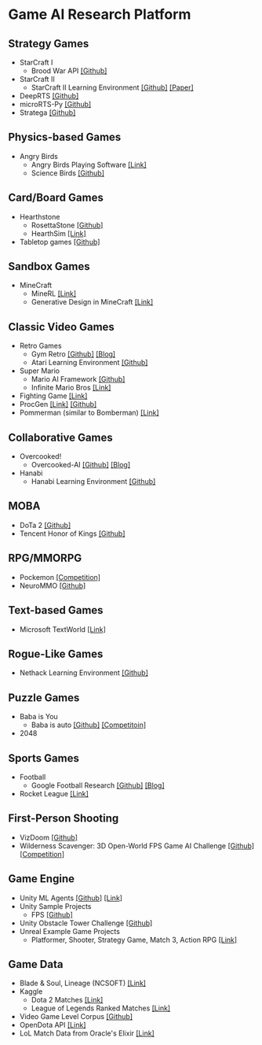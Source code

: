 # Game AI Research Platform 

## Strategy Games 
- StarCraft I 
  - Brood War API [[Github]](https://github.com/bwapi/bwapi) 
- StarCraft II 
  - StarCraft II Learning Environment [[Github]](https://github.com/deepmind/pysc2) [[Paper]](https://arxiv.org/pdf/1708.04782.pdf) 
- DeepRTS [[Github]](https://github.com/cair/deep-rts) 
- microRTS-Py [[Github]](https://github.com/Farama-Foundation/MicroRTS-Py) 
- Stratega [[Github]](https://github.com/GAIGResearch/Stratega) 

## Physics-based Games 
- Angry Birds 
  - Angry Birds Playing Software [[Link]](http://aibirds.org/basic-game-playing-software.html)
  - Science Birds [[Github]](https://github.com/lucasnfe/science-birds) 

## Card/Board Games 
- Hearthstone 
  - RosettaStone [[Github]](https://github.com/utilForever/RosettaStone) 
  - HearthSim [[Link]](https://hearthsim.info/) 
- Tabletop games [[Github]](https://github.com/GAIGResearch/TabletopGames) 
  
## Sandbox Games 
- MineCraft 
  - MineRL [[Link]](https://minerl.io/) 
  - Generative Design in MineCraft [[Link]](https://gendesignmc.engineering.nyu.edu/) 

## Classic Video Games
- Retro Games
  - Gym Retro [[Github]](https://github.com/openai/retro) [[Blog]](https://openai.com/blog/gym-retro/) 
  - Atari Learning Environment [[Github]](https://github.com/mgbellemare/Arcade-Learning-Environment) 
- Super Mario 
  - Mario AI Framework [[Github]](https://github.com/amidos2006/Mario-AI-Framework) 
  - Infinite Mario Bros [[Link]](http://julian.togelius.com/mariocompetition2009/) 
- Fighting Game [[Link]](https://www.ice.ci.ritsumei.ac.jp/~ftgaic/) 
- ProcGen [[Link]](https://openai.com/blog/procgen-benchmark/) [[Github]](https://openai.com/blog/procgen-benchmark/) 
- Pommerman (similar to Bomberman) [[Link]](https://www.pommerman.com/) 

## Collaborative Games 
- Overcooked!
  - Overcooked-AI [[Github]](https://github.com/HumanCompatibleAI/overcooked_ai) [[Blog]](https://bair.berkeley.edu/blog/2019/10/21/coordination/) 
- Hanabi 
  - Hanabi Learning Environment [[Github]](https://github.com/deepmind/hanabi-learning-environment) 

## MOBA 
- DoTa 2 [[Github]](https://github.com/ellakk/5v5dota2ai-framework) 
- Tencent Honor of Kings [[Github]](https://github.com/tencent-ailab/hok_env) 

## RPG/MMORPG
- Pockemon [[Competition]](https://gitlab.com/DracoStriker/pokemon-vgc-engine/-/wikis/home) 
- NeuroMMO [[Github]](https://github.com/NeuralMMO/environment) 

## Text-based Games
- Microsoft TextWorld [[Link]](https://www.microsoft.com/en-us/research/project/textworld/) 

## Rogue-Like Games
- Nethack Learning Environment [[Github]](https://github.com/facebookresearch/nle) 

## Puzzle Games
- Baba is You
  - Baba is auto [[Github]](https://github.com/utilForever/baba-is-auto) [[Competitoin]](http://keke-ai-competition.com/) 
- 2048 

## Sports Games
- Football 
  - Google Football Research [[Github]](https://github.com/google-research/football) [[Blog]](https://ai.googleblog.com/2019/06/introducing-google-research-football.html) 
- Rocket League [[Link]](https://rlbot.org/) 

## First-Person Shooting
- VizDoom [[Github]](https://github.com/mwydmuch/ViZDoom) 
- Wilderness Scavenger: 3D Open-World FPS Game AI Challenge [[Github]](https://github.com/inspirai/wilderness-scavenger) [[Competition]](https://sites.google.com/view/inspirai-wildscav-cog2022/home) 

## Game Engine
- Unity ML Agents [[Github]](https://github.com/Unity-Technologies/ml-agents) [[Link]](https://unity.com/products/machine-learning-agents) 
- Unity Sample Projects
  - FPS [[Github]](https://github.com/Unity-Technologies/FPSSample) 
- Unity Obstacle Tower Challenge [[Github]](https://github.com/Unity-Technologies/obstacle-tower-challenge) 
- Unreal Example Game Projects
  - Platformer, Shooter, Strategy Game, Match 3, Action RPG [[Link]](https://docs.unrealengine.com/4.27/en-US/Resources/SampleGames/)

## Game Data
- Blade & Soul, Lineage (NCSOFT) [[Link]](https://danbi-ncsoft.github.io/OpenData/) 
- Kaggle 
  - Dota 2 Matches [[Link]](https://www.kaggle.com/datasets/devinanzelmo/dota-2-matches) 
  - League of Legends Ranked Matches [[Link]](https://www.kaggle.com/datasets/paololol/league-of-legends-ranked-matches) 
- Video Game Level Corpus [[Github]](https://github.com/TheVGLC/TheVGLC) 
- OpenDota API [[Link]](https://docs.opendota.com/) 
- LoL Match Data from Oracle's Elixir [[Link]](https://oracleselixir.com/tools/downloads) 
